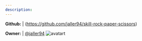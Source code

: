```yaml
---
description: 
---
```



**Github:** | (https://github.com/jaller94/skill-rock-paper-scissors)

**Owner:** | [@jaller94](https://github.com/jaller94) ![avatart](https://avatars1.githubusercontent.com/u/10872136?v=4)

